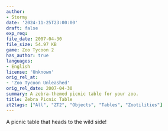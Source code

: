 ```yaml
---
author:
- Stormy
date: '2024-11-25T23:00:00'
draft: false
exp_req:
file_date: 2007-04-30
file_size: 54.97 KB
game: Zoo Tycoon 2
has_author: true
languages:
- English
license: 'Unknown'
orig_rel_at:
- 'Zoo Tycoon Unleashed'
orig_rel_date: 2007-04-30
summary: A zebra-themed picnic table for your zoo.
title: Zebra Picnic Table
zt2tags: ["All", "ZT2", "Objects", "Tables", "Zootilities"]
---
```

A picnic table that heads to the wild side!
